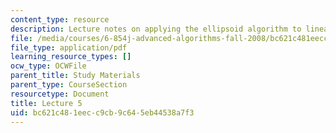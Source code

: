 ```yaml
---
content_type: resource
description: Lecture notes on applying the ellipsoid algorithm to linear programming.
file: /media/courses/6-854j-advanced-algorithms-fall-2008/bc621c481eecc9cb9c645eb44538a7f3_lect9_26.pdf
file_type: application/pdf
learning_resource_types: []
ocw_type: OCWFile
parent_title: Study Materials
parent_type: CourseSection
resourcetype: Document
title: Lecture 5
uid: bc621c48-1eec-c9cb-9c64-5eb44538a7f3
---
```

